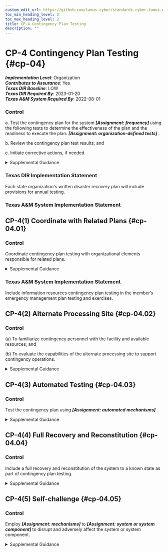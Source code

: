```yaml
---
custom_edit_url: https://github.com/tamus-cyber/standards.cyber.tamus.edu/tree/main/static/content/tamus.edu/TAMUS_profile.xml
toc_min_heading_level: 2
toc_max_heading_level: 2
title: CP-4 Contingency Plan Testing
description: ""
---
```


# CP-4 Contingency Plan Testing {#cp-04}

_**Implementation Level**_: Organization\
_**Contributes to Assurance**_: Yes\
_**Texas DIR Baseline**_: LOW\
_**Texas DIR Required By**_: 2023-01-20\
_**Texas A&M System Required By**_: 2022-08-01

### Control

a. Test the contingency plan for the system <strong> <em>[Assignment: frequency]</em> </strong> using the following tests to determine the effectiveness of the plan and the readiness to execute the plan: <strong> <em>[Assignment: organization-defined tests]</em> </strong>.

b. Review the contingency plan test results; and

c. Initiate corrective actions, if needed.

<details>
  <summary>Supplemental Guidance</summary>

Methods for testing contingency plans to determine the effectiveness of the plans and identify potential weaknesses include checklists, walk-through and tabletop exercises, simulations (parallel or full interrupt), and comprehensive exercises. Organizations conduct testing based on the requirements in contingency plans and include a determination of the effects on organizational operations, assets, and individuals due to contingency operations. Organizations have flexibility and discretion in the breadth, depth, and timelines of corrective actions.

</details>

### Texas DIR Implementation Statement

Each state organization's written disaster recovery plan will include provisions for annual testing.

### Texas A&M System Implementation Statement

## CP-4(1) Coordinate with Related Plans {#cp-04.01}

### Control

Coordinate contingency plan testing with organizational elements responsible for related plans.

<details>
  <summary>Supplemental Guidance</summary>

Plans related to contingency planning for organizational systems include Business Continuity Plans, Disaster Recovery Plans, Continuity of Operations Plans, Crisis Communications Plans, Critical Infrastructure Plans, Cyber Incident Response Plans, and Occupant Emergency Plans. Coordination of contingency plan testing does not require organizations to create organizational elements to handle related plans or to align such elements with specific plans. However, it does require that if such organizational elements are responsible for related plans, organizations coordinate with those elements.

</details>

### Texas A&M System Implementation Statement

Include information resources contingency plan testing in the member’s emergency management plan testing and exercises.

## CP-4(2) Alternate Processing Site {#cp-04.02}

### Control

(a) To familiarize contingency personnel with the facility and available resources; and

(b) To evaluate the capabilities of the alternate processing site to support contingency operations.

<details>
  <summary>Supplemental Guidance</summary>

Conditions at the alternate processing site may be significantly different than the conditions at the primary site. Having the opportunity to visit the alternate site and experience the actual capabilities available at the site can provide valuable information on potential vulnerabilities that could affect essential organizational mission and business functions. The on-site visit can also provide an opportunity to refine the contingency plan to address the vulnerabilities discovered during testing.

</details>

## CP-4(3) Automated Testing {#cp-04.03}

### Control

Test the contingency plan using <strong> <em>[Assignment: automated mechanisms]</em> </strong>.

<details>
  <summary>Supplemental Guidance</summary>

Automated mechanisms facilitate thorough and effective testing of contingency plans by providing more complete coverage of contingency issues, selecting more realistic test scenarios and environments, and effectively stressing the system and supported mission and business functions.

</details>

## CP-4(4) Full Recovery and Reconstitution {#cp-04.04}

### Control

Include a full recovery and reconstitution of the system to a known state as part of contingency plan testing.

<details>
  <summary>Supplemental Guidance</summary>

Recovery is executing contingency plan activities to restore organizational mission and business functions. Reconstitution takes place following recovery and includes activities for returning systems to fully operational states. Organizations establish a known state for systems that includes system state information for hardware, software programs, and data. Preserving system state information facilitates system restart and return to the operational mode of organizations with less disruption of mission and business processes.

</details>

## CP-4(5) Self-challenge {#cp-04.05}

### Control

Employ <strong> <em>[Assignment: mechanisms]</em> </strong> to <strong> <em>[Assignment: system or system component]</em> </strong> to disrupt and adversely affect the system or system component.

<details>
  <summary>Supplemental Guidance</summary>

Often, the best method of assessing system resilience is to disrupt the system in some manner. The mechanisms used by the organization could disrupt system functions or system services in many ways, including terminating or disabling critical system components, changing the configuration of system components, degrading critical functionality (e.g., restricting network bandwidth), or altering privileges. Automated, on-going, and simulated cyber-attacks and service disruptions can reveal unexpected functional dependencies and help the organization determine its ability to ensure resilience in the face of an actual cyber-attack.

</details>

